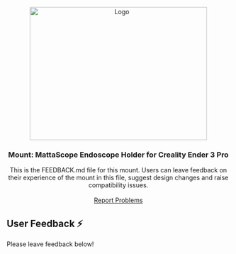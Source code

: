 <!-- WHEN SHARING MOUNTS, FILL OUT THIS TEMPLATE AND ADD AS 'README.md' IN MOUNT FOLDER-->

<!-- HEADER -->
<br />
<div align="center">
  <a href="https://github.com/Matta-Labs/camera-mounts">
    <!-- PLEASE UPLOAD IMAGE OF MOUNT TO IMAGES/ AND ADD IT HERE-->
    <img src="images/mattascope.png" alt="Logo" width="400" height="300">
  </a>

<h3 align="center">Mount: MattaScope Endoscope Holder for Creality Ender 3 Pro </h3>

  <p align="center">
    This is the FEEDBACK.md file for this mount. Users can leave feedback on their experience of the mount in this file, suggest design changes and raise compatibility issues.
    <br />
    <br />
    <a href="https://github.com/Matta-Labs/camera-mounts/issues">Report Problems</a>

  </p>
</div>

<!-- FEEDBACK -->
## User Feedback ⚡️

Please leave feedback below!

